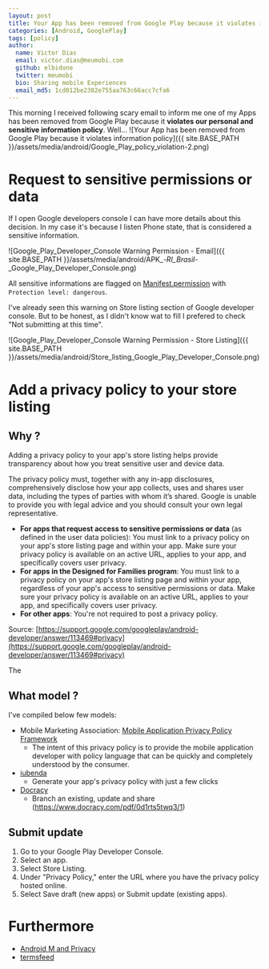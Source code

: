 ```yaml
---
layout: post
title: Your App has been removed from Google Play because it violates information policy
categories: [Android, GooglePlay]
tags: [policy]
author:
  name: Victor Dias
  email: victor.dias@meumobi.com
  github: elbidone
  twitter: meumobi
  bio: Sharing mobile Experiences
  email_md5: 1cd012be2382e755aa763c66acc7cfa6
---
```


This morning I received following scary email to inform me one of my Apps has been removed from Google Play because it **violates our personal and sensitive information policy**. Well...
![Your App has been removed from Google Play because it violates information policy]({{ site.BASE_PATH }}/assets/media/android/Google_Play_policy_violation-2.png)

# Request to sensitive permissions or data

If I open Google developers console I can have more details about this decision. In my case it's because I listen Phone state, that is considered a sensitive information.

![Google_Play_Developer_Console Warning Permission - Email]({{ site.BASE_PATH }}/assets/media/android/APK_-_RI_Brasil_-_Google_Play_Developer_Console.png)

All sensitive informations are flagged on [Manifest.permission](https://developer.android.com/reference/android/Manifest.permission#read_phone_state) with `Protection level: dangerous`.

I've already seen this warning on Store listing section of Google developer console. But to be honest, as I didn't know wat to fill I prefered to check "Not submitting at this time".

![Google_Play_Developer_Console Warning Permission - Store Listing]({{ site.BASE_PATH }}/assets/media/android/Store_listing_Google_Play_Developer_Console.png)

# Add a privacy policy to your store listing

## Why ?
Adding a privacy policy to your app's store listing helps provide transparency about how you treat sensitive user and device data.

The privacy policy must, together with any in-app disclosures, comprehensively disclose how your app collects, uses and shares user data, including the types of parties with whom it’s shared. Google is unable to provide you with legal advice and you should consult your own legal representative.

- **For apps that request access to sensitive permissions or data** (as defined in the user data policies): You must link to a privacy policy on your app's store listing page and within your app. Make sure your privacy policy is available on an active URL, applies to your app, and specifically covers user privacy.
- **For apps in the Designed for Families program**: You must link to a privacy policy on your app's store listing page and within your app, regardless of your app's access to sensitive permissions or data. Make sure your privacy policy is available on an active URL, applies to your app, and specifically covers user privacy.
- **For other apps**: You're not required to post a privacy policy.

Source: [https://support.google.com/googleplay/android-developer/answer/113469#privacy](https://support.google.com/googleplay/android-developer/answer/113469#privacy)

The 

## What model ?
I've compiled below few models:
- Mobile Marketing Association: [Mobile Application Privacy Policy Framework](http://www.mmaglobal.com/documents/mma-mobile-application-privacy-policy-framework)
	- The intent of this privacy policy is to provide the mobile application developer with policy language that can be quickly and completely understood by the consumer.
- [iubenda](http://www.iubenda.com/en/mobile)
	- Generate your app's privacy policy with just a few clicks
- [Docracy](http://www.docracy.com/doc/search?query=mobile+privacy+policy)
	- Branch an existing, update and share (https://www.docracy.com/pdf/0d1rts5twq3/1)

## Submit update

1. Go to your Google Play Developer Console.
2. Select an app.
3. Select Store Listing.
4. Under "Privacy Policy," enter the URL where you have the privacy policy hosted online.
5. Select Save draft (new apps) or Submit update (existing apps).

# Furthermore
- [Android M and Privacy](http://www.applicationprivacy.org/2015/06/23/android-m-and-privacy-giving-users-control-over-app-permissions/)
- [termsfeed](https://termsfeed.com/blog/google-play-store-violation-policy-issue-2017/)

